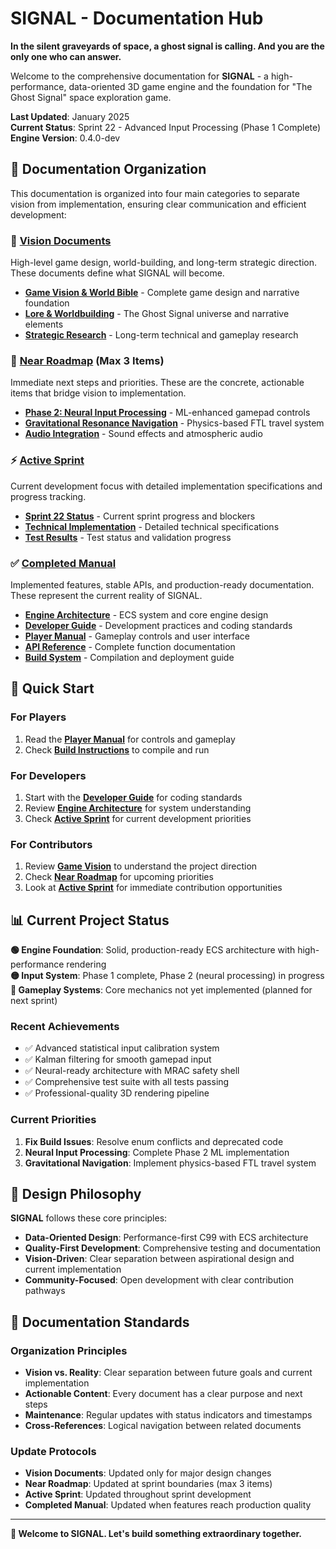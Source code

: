 # SIGNAL - Documentation Hub

**In the silent graveyards of space, a ghost signal is calling. And you are the only one who can answer.**

Welcome to the comprehensive documentation for **SIGNAL** - a high-performance, data-oriented 3D game engine and the foundation for "The Ghost Signal" space exploration game.

**Last Updated**: January 2025  
**Current Status**: Sprint 22 - Advanced Input Processing (Phase 1 Complete)  
**Engine Version**: 0.4.0-dev

## 🎯 Documentation Organization

This documentation is organized into four main categories to separate vision from implementation, ensuring clear communication and efficient development:

### 📖 [Vision Documents](vision/)
High-level game design, world-building, and long-term strategic direction. These documents define what SIGNAL will become.

- **[Game Vision & World Bible](vision/GAME_VISION.md)** - Complete game design and narrative foundation
- **[Lore & Worldbuilding](vision/lore/)** - The Ghost Signal universe and narrative elements
- **[Strategic Research](vision/research/)** - Long-term technical and gameplay research

### 🎯 [Near Roadmap](near_roadmap/) (Max 3 Items)
Immediate next steps and priorities. These are the concrete, actionable items that bridge vision to implementation.

- **[Phase 2: Neural Input Processing](near_roadmap/NEURAL_INPUT_PROCESSING.md)** - ML-enhanced gamepad controls
- **[Gravitational Resonance Navigation](near_roadmap/RESONANCE_CASCADE_MECHANICS.md)** - Physics-based FTL travel system
- **[Audio Integration](near_roadmap/AUDIO_SYSTEM.md)** - Sound effects and atmospheric audio

### ⚡ [Active Sprint](active_sprint/)
Current development focus with detailed implementation specifications and progress tracking.

- **[Sprint 22 Status](active_sprint/SPRINT_22_STATUS.md)** - Current sprint progress and blockers
- **[Technical Implementation](active_sprint/SPRINT_22_IMPLEMENTATION.md)** - Detailed technical specifications
- **[Test Results](active_sprint/SPRINT_22_TESTS.md)** - Test status and validation progress

### ✅ [Completed Manual](completed_manual/)
Implemented features, stable APIs, and production-ready documentation. These represent the current reality of SIGNAL.

- **[Engine Architecture](completed_manual/ARCHITECTURE.md)** - ECS system and core engine design
- **[Developer Guide](completed_manual/DEVELOPER_GUIDE.md)** - Development practices and coding standards
- **[Player Manual](completed_manual/PLAYER_MANUAL.md)** - Gameplay controls and user interface
- **[API Reference](completed_manual/API_REFERENCE.md)** - Complete function documentation
- **[Build System](completed_manual/BUILD_SYSTEM.md)** - Compilation and deployment guide

## 🚀 Quick Start

### For Players
1. Read the **[Player Manual](completed_manual/PLAYER_MANUAL.md)** for controls and gameplay
2. Check **[Build Instructions](completed_manual/BUILD_SYSTEM.md)** to compile and run

### For Developers
1. Start with the **[Developer Guide](completed_manual/DEVELOPER_GUIDE.md)** for coding standards
2. Review **[Engine Architecture](completed_manual/ARCHITECTURE.md)** for system understanding
3. Check **[Active Sprint](active_sprint/)** for current development priorities

### For Contributors
1. Review **[Game Vision](vision/GAME_VISION.md)** to understand the project direction
2. Check **[Near Roadmap](near_roadmap/)** for upcoming priorities
3. Look at **[Active Sprint](active_sprint/)** for immediate contribution opportunities

## 📊 Current Project Status

**🟢 Engine Foundation**: Solid, production-ready ECS architecture with high-performance rendering  
**🟡 Input System**: Phase 1 complete, Phase 2 (neural processing) in progress  
**🔴 Gameplay Systems**: Core mechanics not yet implemented (planned for next sprint)  

### Recent Achievements
- ✅ Advanced statistical input calibration system
- ✅ Kalman filtering for smooth gamepad input
- ✅ Neural-ready architecture with MRAC safety shell
- ✅ Comprehensive test suite with all tests passing
- ✅ Professional-quality 3D rendering pipeline

### Current Priorities
1. **Fix Build Issues**: Resolve enum conflicts and deprecated code
2. **Neural Input Processing**: Complete Phase 2 ML implementation
3. **Gravitational Navigation**: Implement physics-based FTL travel system

## 🎯 Design Philosophy

**SIGNAL** follows these core principles:

- **Data-Oriented Design**: Performance-first C99 with ECS architecture
- **Quality-First Development**: Comprehensive testing and documentation
- **Vision-Driven**: Clear separation between aspirational design and current implementation
- **Community-Focused**: Open development with clear contribution pathways

## 📝 Documentation Standards

### Organization Principles
- **Vision vs. Reality**: Clear separation between future goals and current implementation
- **Actionable Content**: Every document has a clear purpose and next steps
- **Maintenance**: Regular updates with status indicators and timestamps
- **Cross-References**: Logical navigation between related documents

### Update Protocols
- **Vision Documents**: Updated only for major design changes
- **Near Roadmap**: Updated at sprint boundaries (max 3 items)
- **Active Sprint**: Updated throughout sprint development
- **Completed Manual**: Updated when features reach production quality

---

**🌟 Welcome to SIGNAL. Let's build something extraordinary together.**

